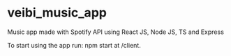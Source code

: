 # veibi_music_app

Music app made with Spotify API using React JS, Node JS, TS and Express

To start using the app run: npm start at /client.
